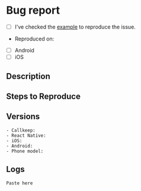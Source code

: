 # Bug report

- [ ] I've checked the [example](https://github.com/react-native-webrtc/react-native-callkeep/tree/master/example) to reproduce the issue.

- Reproduced on:
 - [ ] Android
 - [ ] iOS

## Description


## Steps to Reproduce


## Versions
    - Callkeep:
    - React Native:
    - iOS:
    - Android:
    - Phone model: 


## Logs

```
Paste here
```
